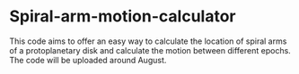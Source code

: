 # Spiral-arm-motion-calculator
This code aims to offer an easy way to calculate the location of spiral arms of a protoplanetary disk and calculate the motion between different epochs. The code will be uploaded around August.
